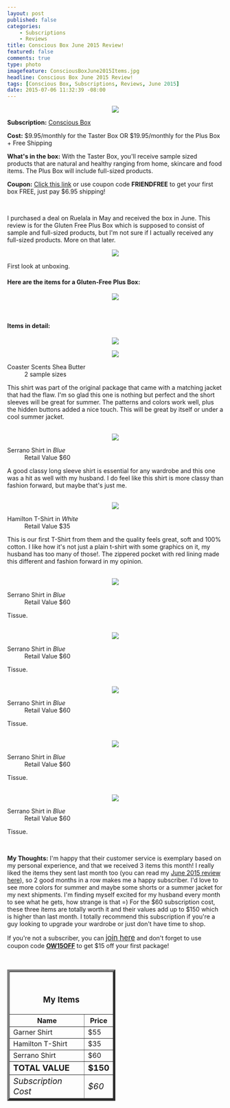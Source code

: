 ```yaml
---
layout: post
published: false
categories: 
    - Subscriptions
    - Reviews
title: Conscious Box June 2015 Review!
featured: false
comments: true
type: photo
imagefeature: ConsciousBoxJune2015Items.jpg
headline: Conscious Box June 2015 Review!
tags: [Conscious Box, Subscriptions, Reviews, June 2015]
date: 2015-07-06 11:32:39 -08:00
---
```


<center><img src='/images/ConsciousBoxJune2015Box.jpg'></center>
<p><b>Subscription:</b> <a href="http://shop.pe/v3T5B" target="_blank">Conscious Box</a></p>
<p><b>Cost:</b> $9.95/monthly for the Taster Box OR $19.95/monthly for the Plus Box + Free Shipping</p>
<p><b>What's in the box:</b> With the Taster Box, you'll receive sample sized products that are natural and healthy ranging from home, skincare and food items. The Plus Box will include full-sized products.</p>
<p><b>Coupon:</b> <a href="http://shop.pe/v3T5B" target="_blank">Click this link</a> or use coupon code <b>FRIENDFREE</b> to get your first box FREE, just pay $6.95 shipping!</p>
<br>

<p>I purchased a deal on Ruelala in May and received the box in June. This review is for the Gluten Free Plus Box which is supposed to consist of sample and full-sized products, but I'm not sure if I actually received any full-sized products. More on that later.</p>

<p><center><img src='/images/ConsciousBoxJune2015OpenBox.jpg'></center></p>
<p>First look at unboxing.</p>

<H4>Here are the items for a Gluten-Free Plus Box:</H4>
<p><center><img src='/images/ConsciousBoxJune2015Items.jpg'></center></p>
<br>

<H4>Items in detail:</H4>
<p><center><img src='/images/ConsciousBoxJune2015Shea.jpg'></center></p>
<center><img src='/images/ConsciousBoxJune2015Shea2.jpg'></center>
<DL>
<DT>Coaster Scents Shea Butter</DT>
<DD>2 sample sizes</DD>
</DL>

<p>This shirt was part of the original package that came with a matching jacket that had the flaw. I'm so glad this one is nothing but perfect and the short sleeves will be great for summer. The patterns and colors work well, plus the hidden buttons added a nice touch. This will be great by itself or under a cool summer jacket.</p>
<br>

<center><img src='/images/ConsciousBoxJune2015Snacks.jpg'></center>
<DL>
<DT>Serrano Shirt in <i>Blue</i></DT>
<DD>Retail Value $60</DD>
</DL>

<p>A good classy long sleeve shirt is essential for any wardrobe and this one was a hit as well with my husband. I do feel like this shirt is more classy than fashion forward, but maybe that's just me.</p> 
<br>

<center><img src='/images/ConsciousBoxJune2015Poopourri.jpg'></center>
<DL>
<DT>Hamilton T-Shirt in <i>White</i></DT>
<DD>Retail Value $35</DD>
</DL>

<p>This is our first T-Shirt from them and the quality feels great, soft and 100% cotton. I like how it's not just a plain t-shirt with some graphics on it, my husband has too many of those!. The zippered pocket with red lining made this different and fashion forward in my opinion.</p>
<br>

<center><img src='/images/ConsciousBoxJune2015EnergyDrink.jpg'></center>
<DL>
<DT>Serrano Shirt in <i>Blue</i></DT>
<DD>Retail Value $60</DD>
</DL>

<p>Tissue.</p> 
<br>

<center><img src='/images/ConsciousBoxJune2015Packets.jpg'></center>
<DL>
<DT>Serrano Shirt in <i>Blue</i></DT>
<DD>Retail Value $60</DD>
</DL>

<p>Tissue.</p> 
<br>

<center><img src='/images/ConsciousBoxJune2015Tissue.jpg'></center>
<DL>
<DT>Serrano Shirt in <i>Blue</i></DT>
<DD>Retail Value $60</DD>
</DL>

<p>Tissue.</p> 
<br>

<center><img src='/images/ConsciousBoxJune2015SugarEnzyme.jpg'></center>
<DL>
<DT>Serrano Shirt in <i>Blue</i></DT>
<DD>Retail Value $60</DD>
</DL>

<p>Tissue.</p> 
<br>

<center><img src='/images/ConsciousBoxJune2015Vaska.jpg'></center>
<DL>
<DT>Serrano Shirt in <i>Blue</i></DT>
<DD>Retail Value $60</DD>
</DL>

<p>Tissue.</p> 
<br>

<p><i class="icon-exclamation-sign"></i><b> My Thoughts:</b> I'm happy that their customer service is exemplary based on my personal experience, and that we received 3 items this month! I really liked the items they sent last month too (you can read my <a href="http://whatsupmailbox.com/subscriptions/reviews/Five-Four-Club-June-2015-Review/" target="_blank">June 2015 review here</a>), so 2 good months in a row makes me a happy subscriber. I'd love to see more colors for summer and maybe some shorts or a summer jacket for my next shipments. I'm finding myself excited for my husband every month to see what he gets, how strange is that =) For the $60 subscription cost, these three items are totally worth it and their values add up to $150 which is higher than last month. I totally recommend this subscription if you're a guy looking to upgrade your wardrobe or just don't have time to shop.</p>

<p>If you're not a subscriber, you can <a href="http://fivefourclub.7eer.net/c/164125/122548/2570" target="_blank"><big>join here</big></a> and don't forget to use coupon code <a href="http://fivefourclub.7eer.net/c/164125/122548/2570" target="_blank"><b>OW15OFF</b></a> to get $15 off your first package!</p>
<br>

<TABLE  BORDER="5" style="width:50%">
   <TR>
      <TH COLSPAN="2">
         <H3><BR><center>My Items</center></H3>
      </TH>
   </TR>
      <TH>Name</TH>
      <TH>Price</TH>
  <TR>
      <TD>Garner Shirt</TD>
      <TD>$55</TD>
   </TR>
   <TR>
      <TD>Hamilton T-Shirt</TD>
      <TD>$35</TD>
   </TR>
   <TR>
      <TD>Serrano Shirt</TD>
      <TD>$60</TD>
   </TR>
   <TR>
      <TD><b><big>TOTAL VALUE</big></b></TD>
      <TD><b><big>$150</big></b></TD>
   </TR>
   <TR>
      <TD><i><big>Subscription Cost</big></i></TD>
      <TD><i><big>$60</big></i></TD>
   </TR>
</TABLE>
